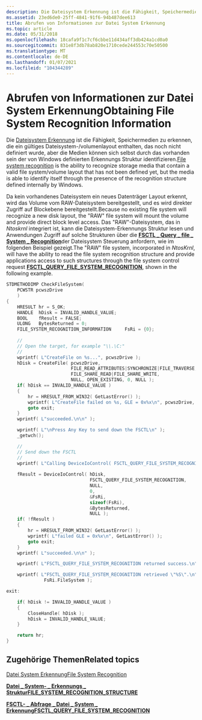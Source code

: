 ```yaml
---
description: Die Dateisystem Erkennung ist die Fähigkeit, Speichermedien zu erkennen, die ein gültiges Dateisystem-/volumenlayout enthalten, das noch nicht definiert wurde, aber die Medien können sich selbst durch das vorhanden sein der von Windows definierten Erkennungs Struktur identifizieren.
ms.assetid: 23ed6de0-25ff-4841-91f6-94b487dee613
title: Abrufen von Informationen zur Datei System Erkennung
ms.topic: article
ms.date: 05/31/2018
ms.openlocfilehash: 18cafa9f1c7cf6cbbe11d434aff3db424a1cd0a0
ms.sourcegitcommit: 831e8f3db78ab820e1710cede244553c70e50500
ms.translationtype: MT
ms.contentlocale: de-DE
ms.lasthandoff: 01/07/2021
ms.locfileid: "104344289"
---
```

# <a name="obtaining-file-system-recognition-information"></a><span data-ttu-id="6543e-103">Abrufen von Informationen zur Datei System Erkennung</span><span class="sxs-lookup"><span data-stu-id="6543e-103">Obtaining File System Recognition Information</span></span>

<span data-ttu-id="6543e-104">Die [Dateisystem Erkennung](file-system-recognition.md) ist die Fähigkeit, Speichermedien zu erkennen, die ein gültiges Dateisystem-/volumenlayout enthalten, das noch nicht definiert wurde, aber die Medien können sich selbst durch das vorhanden sein der von Windows definierten Erkennungs Struktur identifizieren.</span><span class="sxs-lookup"><span data-stu-id="6543e-104">[File system recognition](file-system-recognition.md) is the ability to recognize storage media that contain a valid file system/volume layout that has not been defined yet, but the media is able to identify itself through the presence of the recognition structure defined internally by Windows.</span></span>

<span data-ttu-id="6543e-105">Da kein vorhandenes Dateisystem ein neues Datenträger Layout erkennt, wird das Volume vom RAW-Dateisystem bereitgestellt, und es wird direkter Zugriff auf Blockebene bereitgestellt.</span><span class="sxs-lookup"><span data-stu-id="6543e-105">Because no existing file system will recognize a new disk layout, the "RAW" file system will mount the volume and provide direct block level access.</span></span> <span data-ttu-id="6543e-106">Das "RAW"-Dateisystem, das in *Ntoskrnl* integriert ist, kann die Dateisystem-Erkennungs Struktur lesen und Anwendungen Zugriff auf solche Strukturen über die [**FSCTL \_ Query \_ file \_ System \_ Recognition**](/windows/win32/api/winioctl/ni-winioctl-fsctl_query_file_system_recognition)der Dateisystem Steuerung anfordern, wie im folgenden Beispiel gezeigt.</span><span class="sxs-lookup"><span data-stu-id="6543e-106">The "RAW" file system, incorporated in *NtosKrnl*, will have the ability to read the file system recognition structure and provide applications access to such structures through the file system control request [**FSCTL\_QUERY\_FILE\_SYSTEM\_RECOGNITION**](/windows/win32/api/winioctl/ni-winioctl-fsctl_query_file_system_recognition), shown in the following example.</span></span>


```C++
STDMETHODIMP CheckFileSystem(
    PCWSTR pcwszDrive
    ) 
{
    HRESULT hr = S_OK;
    HANDLE  hDisk = INVALID_HANDLE_VALUE;
    BOOL    fResult = FALSE;    
    ULONG   BytesReturned = 0;    
    FILE_SYSTEM_RECOGNITION_INFORMATION     FsRi = {0};
    
    //
    // Open the target, for example "\\.\C:"
    //
    wprintf( L"CreateFile on %s...", pcwszDrive );
    hDisk = CreateFile( pcwszDrive, 
                        FILE_READ_ATTRIBUTES|SYNCHRONIZE|FILE_TRAVERSE,                        
                        FILE_SHARE_READ|FILE_SHARE_WRITE,
                        NULL, OPEN_EXISTING, 0, NULL );    
    if( hDisk == INVALID_HANDLE_VALUE ) 
    {
        hr = HRESULT_FROM_WIN32( GetLastError() );
        wprintf( L"CreateFile failed on %s, GLE = 0x%x\n", pcwszDrive, GetLastError() );
        goto exit;
    }
    wprintf( L"succeeded.\n\n" );

    wprintf( L"\nPress Any Key to send down the FSCTL\n" );
    _getwch();

    //
    // Send down the FSCTL
    //
    wprintf( L"Calling DeviceIoControl( FSCTL_QUERY_FILE_SYSTEM_RECOGNITION ) " );
    
    fResult = DeviceIoControl( hDisk, 
                               FSCTL_QUERY_FILE_SYSTEM_RECOGNITION, 
                               NULL, 
                               0, 
                               &FsRi, 
                               sizeof(FsRi), 
                               &BytesReturned, 
                               NULL );
    if( !fResult ) 
    {
        hr = HRESULT_FROM_WIN32( GetLastError() );
        wprintf( L"failed GLE = 0x%x\n", GetLastError() );
        goto exit;
    }
    wprintf( L"succeeded.\n\n" );

    wprintf( L"FSCTL_QUERY_FILE_SYSTEM_RECOGNITION returned success.\n" );

    wprintf( L"FSCTL_QUERY_FILE_SYSTEM_RECOGNITION retrieved \"%S\".\n",
              FsRi.FileSystem );

exit:

    if( hDisk != INVALID_HANDLE_VALUE ) 
    {
        CloseHandle( hDisk );
        hDisk = INVALID_HANDLE_VALUE;
    }

    return hr;
}
```



## <a name="related-topics"></a><span data-ttu-id="6543e-107">Zugehörige Themen</span><span class="sxs-lookup"><span data-stu-id="6543e-107">Related topics</span></span>

<dl> <dt>

[<span data-ttu-id="6543e-108">Datei System Erkennung</span><span class="sxs-lookup"><span data-stu-id="6543e-108">File System Recognition</span></span>](file-system-recognition.md)
</dt> <dt>

[<span data-ttu-id="6543e-109">**Datei \_ System- \_ Erkennungs \_ Struktur**</span><span class="sxs-lookup"><span data-stu-id="6543e-109">**FILE\_SYSTEM\_RECOGNITION\_STRUCTURE**</span></span>](file-system-recognition-structure.md)
</dt> <dt>

[<span data-ttu-id="6543e-110">**FSCTL- \_ Abfrage \_ Datei \_ System \_ Erkennung**</span><span class="sxs-lookup"><span data-stu-id="6543e-110">**FSCTL\_QUERY\_FILE\_SYSTEM\_RECOGNITION**</span></span>](/windows/win32/api/winioctl/ni-winioctl-fsctl_query_file_system_recognition)
</dt> </dl>

 

 
